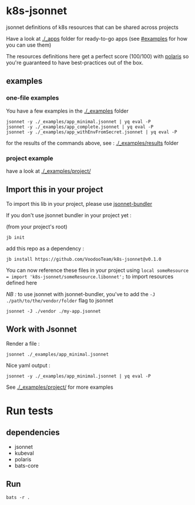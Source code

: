 # k8s-jsonnet

jsonnet definitions of k8s resources that can be shared across projects

Have a look at [./\_apps](./_apps/) folder for ready-to-go apps (see [#examples](#examples) for how you can use them)

The resources definitions here get a perfect score (100/100) with [polaris](https://www.fairwinds.com/polaris) so you're guaranteed to have best-practices out of the box.

## examples 

### one-file examples
You have a few examples in the [./\_examples](./\_examples/) folder

```
jsonnet -y ./_examples/app_minimal.jsonnet | yq eval -P
jsonnet -y ./_examples/app_complete.jsonnet | yq eval -P
jsonnet -y ./_examples/app_withEnvFromSecret.jsonnet | yq eval -P
```
for the results of the commands above, see : [./\_examples/results](./\_examples/results) folder

### project example
have a look at [./\_examples/project/](./\_examples/project/)

## Import this in your project 

To import this lib in your project, please use [jsonnet-bundler](https://github.com/jsonnet-bundler/jsonnet-bundler/releases)

If you don't use jsonnet bundler in your project yet :

(from your project's root)
```
jb init
```

add this repo as a dependency :
```
jb install https://github.com/VoodooTeam/k8s-jsonnet@v0.1.0
```

You can now reference these files in your project using `local someResource = import 'k8s-jsonnet/someResource.libonnet';` to import resources defined here

_NB :_ to use jsonnet with jsonnet-bundler, you've to add the `-J ./path/to/the/vendor/folder` flag to jsonnet
```
jsonnet -J ./vendor ./my-app.jsonnet
```

## Work with Jsonnet

Render a file :
```
jsonnet ./_examples/app_minimal.jsonnet
```

Nice yaml output :
```
jsonnet -y ./_examples/app_minimal.jsonnet | yq eval -P
```

See [./\_examples/project/](./\_examples/project/) for more examples



# Run tests
## dependencies 
- jsonnet
- kubeval
- polaris
- bats-core

## Run
```
bats -r .
```
